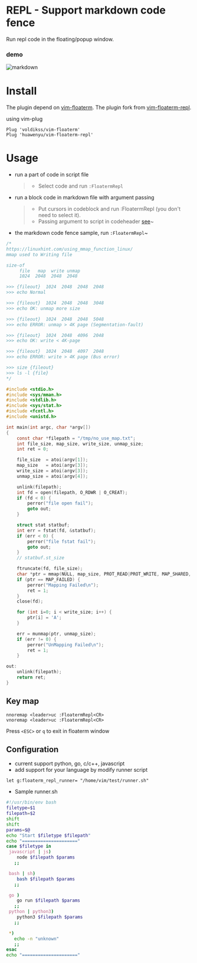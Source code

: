 # REPL - Support markdown code fence
Run repl code in the floating/popup window.

### demo
![markdown](./screenshot/markdown_demo.gif)

# Install

The plugin depend on [vim-floaterm](https://github.com/voldikss/vim-floaterm).
The plugin fork from [vim-floaterm-repl](https://github.com/windwp/vim-floaterm).

using vim-plug

``` vim
Plug 'voldikss/vim-floaterm'
Plug 'huawenyu/vim-floaterm-repl'
```

# Usage
* run a part of code in script file
  > - Select code and run `:FloatermRepl` 

* run a block code in markdown file with argument passing
  > - Put cursors in codeblock and run :FloatermRepl (you don't need to select it).
  > - Passing argument to script in codeheader [see](#demo)~

* the markdown code fence sample, run `:FloatermRepl`~

```c
/*
https://linuxhint.com/using_mmap_function_linux/
mmap used to Writing file

size-of
     file   map  write unmap
     1024  2048  2048  2048

>>> {fileout}  1024  2048  2048  2048
>>> echo Normal

>>> {fileout}  1024  2048  2048  3048
>>> echo OK: unmap more size

>>> {fileout}  1024  2048  2048  5048
>>> echo ERROR: unmap > 4K page (Segmentation-fault)

>>> {fileout}  1024  2048  4096  2048
>>> echo OK: write < 4K-page

>>> {fileout}  1024  2048  4097  2048
>>> echo ERROR: write > 4K page (Bus error)

>>> size {fileout}
>>> ls -l {file}
*/

#include <stdio.h>
#include <sys/mman.h>
#include <stdlib.h>
#include <sys/stat.h>
#include <fcntl.h>
#include <unistd.h>

int main(int argc, char *argv[])
{
	const char *filepath = "/tmp/no_use_map.txt";
	int file_size, map_size, write_size, unmap_size;
	int ret = 0;

	file_size  = atoi(argv[1]);
	map_size   = atoi(argv[3]);
	write_size = atoi(argv[3]);
	unmap_size = atoi(argv[4]);

	unlink(filepath);
	int fd = open(filepath, O_RDWR | O_CREAT);
	if (fd < 0) {
		perror("file open fail");
		goto out;
	}

	struct stat statbuf;
	int err = fstat(fd, &statbuf);
	if (err < 0) {
		perror("file fstat fail");
		goto out;
	}
	// statbuf.st_size

	ftruncate(fd, file_size);
	char *ptr = mmap(NULL, map_size, PROT_READ|PROT_WRITE, MAP_SHARED, fd, 0);
	if (ptr == MAP_FAILED) {
		perror("Mapping Failed\n");
		ret = 1;
	}
	close(fd);

	for (int i=0; i < write_size; i++) {
		ptr[i] = 'A';
	}

	err = munmap(ptr, unmap_size);
	if (err != 0) {
		perror("UnMapping Failed\n");
		ret = 1;
	}

out:
	unlink(filepath);
	return ret;
}
```

## Key map
``` vim
nnoremap <leader>uc :FloatermRepl<CR>
vnoremap <leader>uc :FloatermRepl<CR>
```
 Press `<ESC>` or `q` to exit in floaterm window

## Configuration

* current support python, go, c/c++, javascript
* add support for your language by modify runner script

```vim
let g:floaterm_repl_runner= "/home/vim/test/runner.sh"
```

* Sample runner.sh
 ``` bash 
#!/usr/bin/env bash
filetype=$1
filepath=$2
shift
shift
params=$@
echo "Start $filetype $filepath"
echo "====================="
case $filetype in
  javascript | js)
     node $filepath $params
    ;;

  bash | sh)
     bash $filepath $params
    ;;

  go )
     go run $filepath $params
    ;;
  python | python3) 
     python3 $filepath $params
    ;;

  *)
    echo -n "unknown"
    ;;
esac
echo "====================="

 ```
